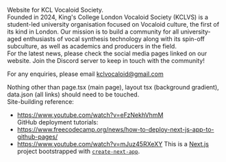 Website for KCL Vocaloid Society. <br/>
Founded in 2024, King's College London Vocaloid Society (KCLVS) is a student-led university organisation focused on Vocaloid culture, the first of its kind in London. Our mission is to build a community for all university-aged enthusiasts of vocal synthesis technology along with its spin-off subculture, as well as academics and producers in the field. <br/>
For the latest news, please check the social media pages linked on our website. Join the Discord server to keep in touch with the community! <br/>

For any enquiries, please email kclvocaloid@gmail.com <br/>

Nothing other than page.tsx (main page), layout tsx (background gradient), data.json (all links) should need to be touched. <br/>
Site-building reference: 
- https://www.youtube.com/watch?v=eFzNekhVhmM <br/>
GitHub deployment tutorials:
- https://www.freecodecamp.org/news/how-to-deploy-next-js-app-to-github-pages/ 
- https://www.youtube.com/watch?v=mJuz45RXeXY
This is a [Next.js](https://nextjs.org) project bootstrapped with [`create-next-app`](https://nextjs.org/docs/app/api-reference/cli/create-next-app).
